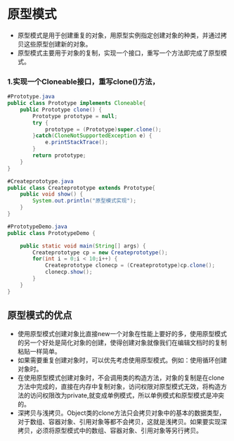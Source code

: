 # 原型模式
* 原型模式是用于创建重复的对象，用原型实例指定创建对象的种类，并通过拷贝这些原型创建新的对象。
* 原型模式主要用于对象的复制，实现一个接口，重写一个方法即完成了原型模式。
### 1.实现一个Cloneable接口，重写clone()方法，
```java
#Prototype.java
public class Prototype implements Cloneable{
	public Prototype clone() {
		Prototype prototype = null;
		try {
			prototype = (Prototype)super.clone();
		}catch(CloneNotSupportedException e) {
			e.printStackTrace();
		}
		return prototype;
	}
}
```
```java
#Createprototype.java
public class Createprototype extends Prototype{
	public void show() {
		System.out.println("原型模式实现");
	}
}
```
```java
#PrototypeDemo.java
public class PrototypeDemo {

	public static void main(String[] args) {
		Createprototype cp = new Createprototype();
		for(int i = 0;i < 10;i++) {
			Createprototype clonecp = (Createprototype)cp.clone();
		    clonecp.show();
		}		
	}
}
```
## 原型模式的优点
* 使用原型模式创建对象比直接new一个对象在性能上要好的多，使用原型模式的另一个好处是简化对象的创建，使得创建对象就像我们在编辑文档时的复制粘贴一样简单。
* 如果需要重复创建对象时，可以优先考虑使用原型模式。例如：使用循环创建对象时。
* 在使用原型模式创建对象时，不会调用类的构造方法，对象的复制是在clone方法中完成的，直接在内存中复制对象，访问权限对原型模式无效，将构造方法的访问权限改为private,就变成单例模式，所以单例模式和原型模式是冲突的。
* 深拷贝与浅拷贝。Object类的clone方法只会拷贝对象中的基本的数据类型，对于数组、容器对象、引用对象等都不会拷贝，这就是浅拷贝。如果要实现深拷贝，必须将原型模式中的数组、容器对象、引用对象等另行拷贝。
